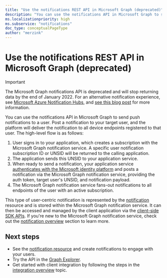 ```yaml
---
title: "Use the notifications REST API in Microsoft Graph (deprecated)"
description: "You can use the notifications API in Microsoft Graph to send push notifications to a user."
ms.localizationpriority: high
ms.subservice: "notifications"
doc_type: conceptualPageType
author: "merzink"
---
```


# Use the notifications REST API in Microsoft Graph (deprecated)

> [!IMPORTANT]
> The Microsoft Graph notifications API is deprecated and will stop returning data by the end of January 2022. For an alternative notification experience, see [Microsoft Azure Notification Hubs](/azure/notification-hubs), and [see this blog post](https://devblogs.microsoft.com/microsoft365dev/retiring-microsoft-graph-notifications/) for more information.  

You can use the notifications API in Microsoft Graph to send push notifications to a user. Post a notification to your target user, and the platform will deliver the notification to all device endpoints registered to that user. The high-level flow is as follows:

1. User signs in to your application, which creates a subscription with the Microsoft Graph notification service. A specific user notification subscription ID or UNSID will be returned to the calling application.
2. The application sends this UNSID to your application service.
3. When ready to send a notification, your application service [authenticates with the Microsoft identity platform](/azure/active-directory/develop/v1-oauth2-client-creds-grant-flow) and posts a notification via the Microsoft Graph notification service, providing the auth token, target user's UNSID, and notification payload.
4. The Microsoft Graph notification service fans-out notifications to all endpoints of the user with an active subscription.

This type of user-centric notification is represented by the [notification](../resources/projectrome-notification.md) resource and is stored within the Microsoft Graph notification service. It can then be accessed and managed by the client application via the [client-side SDK APIs](https://aka.ms/GNSDK). If you're new to the Microsoft Graph notification service, check out the [notification overview](/graph/notifications-concept-overview) section to learn more.

## Next steps

- See the [notification resource](../resources/projectrome-notification.md) and create notifications to engage with your users.
- Try the API in the [Graph Explorer](https://developer.microsoft.com/graph/graph-explorer).
- Get started with client integration by following the steps in the [integration overview](/graph/notifications-integration-e2e-overview) topic.